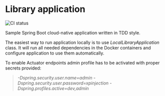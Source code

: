 # Library application

![CI status](https://github.com/xpinjection/test-driven-spring-boot/actions/workflows/maven.yml/badge.svg)

Sample Spring Boot cloud-native application written in TDD style.

The easiest way to run application locally is to use _LocalLibraryApplication_ class. It will run all needed dependencies in the Docker containers and configure application to use them automatically.

To enable Actuator endpoints admin profile has to be activated with proper secrets provided:

> _-Dspring.security.user.name=admin -Dspring.security.user.password=xpinjection -Dspring.profiles.active=dev,admin_
